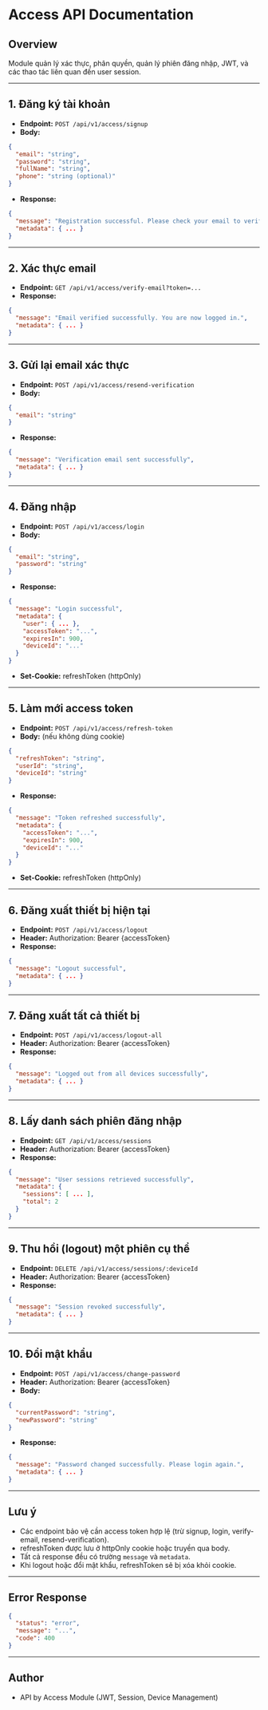 # Access API Documentation

## Overview
Module quản lý xác thực, phân quyền, quản lý phiên đăng nhập, JWT, và các thao tác liên quan đến user session.

---

## 1. Đăng ký tài khoản
- **Endpoint:** `POST /api/v1/access/signup`
- **Body:**
```json
{
  "email": "string",
  "password": "string",
  "fullName": "string",
  "phone": "string (optional)"
}
```
- **Response:**
```json
{
  "message": "Registration successful. Please check your email to verify your account",
  "metadata": { ... }
}
```

---

## 2. Xác thực email
- **Endpoint:** `GET /api/v1/access/verify-email?token=...`
- **Response:**
```json
{
  "message": "Email verified successfully. You are now logged in.",
  "metadata": { ... }
}
```

---

## 3. Gửi lại email xác thực
- **Endpoint:** `POST /api/v1/access/resend-verification`
- **Body:**
```json
{
  "email": "string"
}
```
- **Response:**
```json
{
  "message": "Verification email sent successfully",
  "metadata": { ... }
}
```

---

## 4. Đăng nhập
- **Endpoint:** `POST /api/v1/access/login`
- **Body:**
```json
{
  "email": "string",
  "password": "string"
}
```
- **Response:**
```json
{
  "message": "Login successful",
  "metadata": {
    "user": { ... },
    "accessToken": "...",
    "expiresIn": 900,
    "deviceId": "..."
  }
}
```
- **Set-Cookie:** refreshToken (httpOnly)

---

## 5. Làm mới access token
- **Endpoint:** `POST /api/v1/access/refresh-token`
- **Body:** (nếu không dùng cookie)
```json
{
  "refreshToken": "string",
  "userId": "string",
  "deviceId": "string"
}
```
- **Response:**
```json
{
  "message": "Token refreshed successfully",
  "metadata": {
    "accessToken": "...",
    "expiresIn": 900,
    "deviceId": "..."
  }
}
```
- **Set-Cookie:** refreshToken (httpOnly)

---

## 6. Đăng xuất thiết bị hiện tại
- **Endpoint:** `POST /api/v1/access/logout`
- **Header:** Authorization: Bearer {accessToken}
- **Response:**
```json
{
  "message": "Logout successful",
  "metadata": { ... }
}
```

---

## 7. Đăng xuất tất cả thiết bị
- **Endpoint:** `POST /api/v1/access/logout-all`
- **Header:** Authorization: Bearer {accessToken}
- **Response:**
```json
{
  "message": "Logged out from all devices successfully",
  "metadata": { ... }
}
```

---

## 8. Lấy danh sách phiên đăng nhập
- **Endpoint:** `GET /api/v1/access/sessions`
- **Header:** Authorization: Bearer {accessToken}
- **Response:**
```json
{
  "message": "User sessions retrieved successfully",
  "metadata": {
    "sessions": [ ... ],
    "total": 2
  }
}
```

---

## 9. Thu hồi (logout) một phiên cụ thể
- **Endpoint:** `DELETE /api/v1/access/sessions/:deviceId`
- **Header:** Authorization: Bearer {accessToken}
- **Response:**
```json
{
  "message": "Session revoked successfully",
  "metadata": { ... }
}
```

---

## 10. Đổi mật khẩu
- **Endpoint:** `POST /api/v1/access/change-password`
- **Header:** Authorization: Bearer {accessToken}
- **Body:**
```json
{
  "currentPassword": "string",
  "newPassword": "string"
}
```
- **Response:**
```json
{
  "message": "Password changed successfully. Please login again.",
  "metadata": { ... }
}
```

---

## Lưu ý
- Các endpoint bảo vệ cần access token hợp lệ (trừ signup, login, verify-email, resend-verification).
- refreshToken được lưu ở httpOnly cookie hoặc truyền qua body.
- Tất cả response đều có trường `message` và `metadata`.
- Khi logout hoặc đổi mật khẩu, refreshToken sẽ bị xóa khỏi cookie.

---

## Error Response
```json
{
  "status": "error",
  "message": "...",
  "code": 400
}
```

---

## Author
- API by Access Module (JWT, Session, Device Management)
